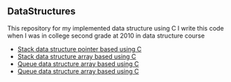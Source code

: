 ## DataStructures
This repository for my implemented data structure using C
I write this code when I was in college second grade at 2010 in data structure course

+ [Stack data structure pointer based using C](https://github.com/MoustafaAttia/DataStructures/tree/StackPointerBased)
+ [Stack data structure array based using C](https://github.com/MoustafaAttia/DataStructures/tree/StackArrayBased)
+ [Queue data structure array based using C](https://github.com/MoustafaAttia/DataStructures/tree/QueueArrayBased)
+ [Queue data structure array based using C](https://github.com/MoustafaAttia/DataStructures/tree/QueuePointerBased)
